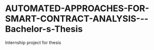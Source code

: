 # AUTOMATED-APPROACHES-FOR-SMART-CONTRACT-ANALYSIS---Bachelor-s-Thesis
Internship project for thesis
